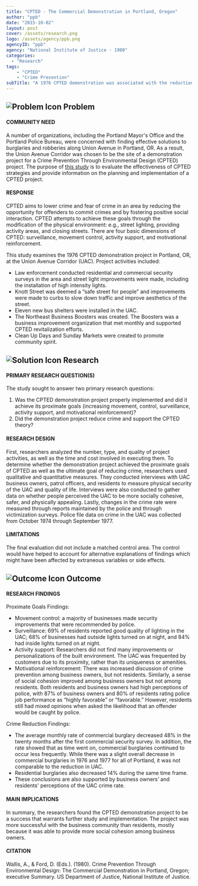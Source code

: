 ```yaml
---
title: "CPTED - The Commercial Demonstration in Portland, Oregon"
author: "ppb"
date: "2015-10-02"
layout: post
cover: /assets/research.png
logo: /assets/agency/ppb.png
agencyID: "ppb"
agency: "National Institute of Justice - 1980"
categories:
  - "Research"
tags:
    - "CPTED"
    - "Crime Prevention"
subTitle: "A 1976 CPTED demonstration was associated with the reduction of commercial and residential burglaries."
---
```


## ![Problem Icon](https://github.com/google/material-design-icons/raw/master/alert/1x_web/ic_error_outline_black_48dp.png "Problem") Problem

#### COMMUNITY NEED

A number of organizations, including the Portland Mayor's Office and the Portland Police Bureau, were concerned with finding effective solutions to burglaries and robberies along Union Avenue in Portland, OR. As a result, the Union Avenue Corridor was chosen to be the site of a demonstration project for a Crime Prevention Through Environmental Design (CPTED) project. The purpose of [this study](http://www.popcenter.org/library/scp/pdf/186-Wallis_and_Ford.pdf) is to evaluate the effectiveness of CPTED strategies and provide information on the planning and implementation of a CPTED project.

#### RESPONSE

CPTED aims to lower crime and fear of crime in an area by reducing the opportunity for offenders to commit crimes and by fostering positive social interaction. CPTED attempts to achieve these goals through the modification of the physical environment: e.g., street lighting, providing activity areas, and closing streets. There are four basic dimensions of CPTED: surveillance, movement control, activity support, and motivational reinforcement.

This study examines the 1976 CPTED demonstration project in Portland, OR, at the Union Avenue Corridor (UAC). Project activities included:

* Law enforcement conducted residential and commercial security surveys in the area and street light improvements were made, including the installation of high intensity lights.
* Knott Street was deemed a “safe street for people” and improvements were made to curbs to slow down traffic and improve aesthetics of the street.
* Eleven new bus shelters were installed in the UAC.
* The Northeast Business Boosters was created. The Boosters was a business improvement organization that met monthly and supported CPTED revitalization efforts.
* Clean Up Days and Sunday Markets were created to promote community spirit.

## ![Solution Icon](https://github.com/google/material-design-icons/raw/master/action/1x_web/ic_lightbulb_outline_black_48dp.png "Solution") Research

#### PRIMARY RESEARCH QUESTION(S)

The study sought to answer two primary research questions:

1. Was the CPTED demonstration project properly implemented and did it achieve its proximate goals (increasing movement, control, surveillance, activity support, and motivational reinforcement)?
2. Did the demonstration project reduce crime and support the CPTED theory?

#### RESEARCH DESIGN

First, researchers analyzed the number, type, and quality of project activities, as well as the time and cost involved in executing them. To determine whether the demonstration project achieved the proximate goals of CPTED as well as the ultimate goal of reducing crime, researchers used qualitative and quantitative measures. They conducted interviews with UAC business owners, patrol officers, and residents to measure physical security of the UAC and quality of life. Interviews were also conducted to gather data on whether people perceived the UAC to be more socially cohesive, safer, and physically appealing. Lastly, changes in the crime rate were measured through reports maintained by the police and through victimization surveys. Police file data on crime in the UAC was collected from October 1974 through September 1977.

#### LIMITATIONS

The final evaluation did not include a matched control area. The control would have helped to account for alternative explanations of findings which might have been affected by extraneous variables or side effects.

## ![Outcome Icon](https://github.com/google/material-design-icons/raw/master/action/1x_web/ic_view_list_black_48dp.png "Outcome") Outcome

#### RESEARCH FINDINGS

Proximate Goals Findings:

* Movement control: a majority of businesses made security improvements that were recommended by police.
* Surveillance: 69% of residents reported good quality of lighting in the UAC; 68% of businesses had outside lights turned on at night, and 84% had inside lights turned on at night.
* Activity support: Researchers did not find many improvements or personalizations of the built environment. The UAC was frequented by customers due to its proximity, rather than its uniqueness or amenities.
* Motivational reinforcement: There was increased discussion of crime prevention among business owners, but not residents. Similarly, a sense of social cohesion improved among business owners but not among residents. Both residents and business owners had high perceptions of police, with 87% of business owners and 80% of residents rating police job performance as “highly favorable” or “favorable.” However, residents still had mixed opinions when asked the likelihood that an offender would be caught by police.

Crime Reduction Findings:

* The average monthly rate of commercial burglary decreased 48% in the twenty months after the first commercial security survey. In addition, the rate showed that as time went on, commercial burglaries continued to occur less frequently. While there was a slight overall decrease in commercial burglaries in 1976 and 1977 for all of Portland, it was not comparable to the reduction in UAC.
* Residential burglaries also decreased 14% during the same time frame.
* These conclusions are also supported by business owners’ and residents' perceptions of the UAC crime rate.

#### MAIN IMPLICATIONS

In summary, the researchers found the CPTED demonstration project to be a success that warrants further study and implementation. The project was more successful with the business community than residents, mostly because it was able to provide more social cohesion among business owners.

#### CITATION
Wallis, A., & Ford, D. (Eds.). (1980). Crime Prevention Through Environmental Design: The Commercial Demonstration in Portland, Oregon; executive Summary. US Department of Justice, National Institute of Justice.
